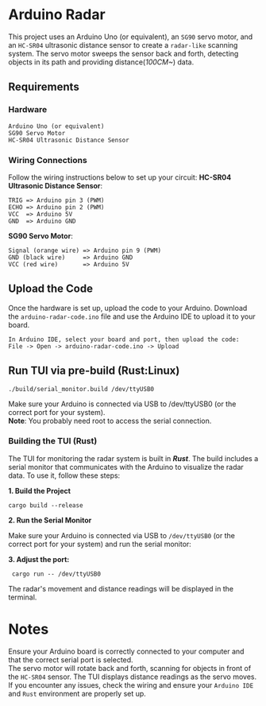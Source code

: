 # Arduino Radar

This project uses an Arduino Uno (or equivalent), an `SG90` servo motor, and an `HC-SR04` ultrasonic distance sensor to create a `radar-like` scanning system. The servo motor sweeps the sensor back and forth, detecting objects in its path and providing distance(*100CM~*) data.

## Requirements
### Hardware

    Arduino Uno (or equivalent)
    SG90 Servo Motor
    HC-SR04 Ultrasonic Distance Sensor

### Wiring Connections

Follow the wiring instructions below to set up your circuit:
**HC-SR04 Ultrasonic Distance Sensor**:

    TRIG => Arduino pin 3 (PWM)
    ECHO => Arduino pin 2 (PWM)
    VCC  => Arduino 5V
    GND  => Arduino GND

**SG90 Servo Motor**:

    Signal (orange wire) => Arduino pin 9 (PWM)
    GND (black wire)     => Arduino GND
    VCC (red wire)       => Arduino 5V

## Upload the Code

Once the hardware is set up, upload the code to your Arduino. Download the `arduino-radar-code.ino` file and use the Arduino IDE to upload it to your board.

    In Arduino IDE, select your board and port, then upload the code:
    File -> Open -> arduino-radar-code.ino -> Upload

## Run TUI via pre-build (Rust:Linux)

    ./build/serial_monitor.build /dev/ttyUSB0
    
  Make sure your Arduino is connected via USB to /dev/ttyUSB0 (or the correct port for your system).<br/>
  **Note**: You probably need root to access the serial connection.

### Building the TUI (Rust)

The TUI for monitoring the radar system is built in ***Rust***. The build includes a serial monitor that communicates with the Arduino to visualize the radar data. To use it, follow these steps:

**1. Build the Project**

    cargo build --release

**2. Run the Serial Monitor**

Make sure your Arduino is connected via USB to `/dev/ttyUSB0` (or the correct port for your system) and run the serial monitor:

**3. Adjust the port:**
     
     cargo run -- /dev/ttyUSB0
 
The radar's movement and distance readings will be displayed in the terminal.

# Notes

 Ensure your Arduino board is correctly connected to your computer and that the correct serial port is selected. <br/>
 The servo motor will rotate back and forth, scanning for objects in front of the `HC-SR04` sensor. The TUI displays distance readings as the servo moves.<br/>
 If you encounter any issues, check the wiring and ensure your `Arduino IDE` and `Rust` environment are properly set up.
